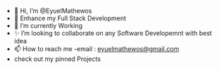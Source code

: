 - 👋 Hi, I’m @EyuelMathewos
- 👀 Enhance my Full Stack Development
- 🌱 I’m currently Working
- ✨  I’m looking to collaborate on any Software Developemnt with best idea
- 📫 How to reach me -email : eyuelmathewos@gmail.com
-  check out my pinned Projects

<!---
EyuelMathewos/EyuelMathewos is a ✨ special ✨ repository because its `README.md` (this file) appears on your GitHub profile.
You can click the Preview link to take a look at your changes.
--->
